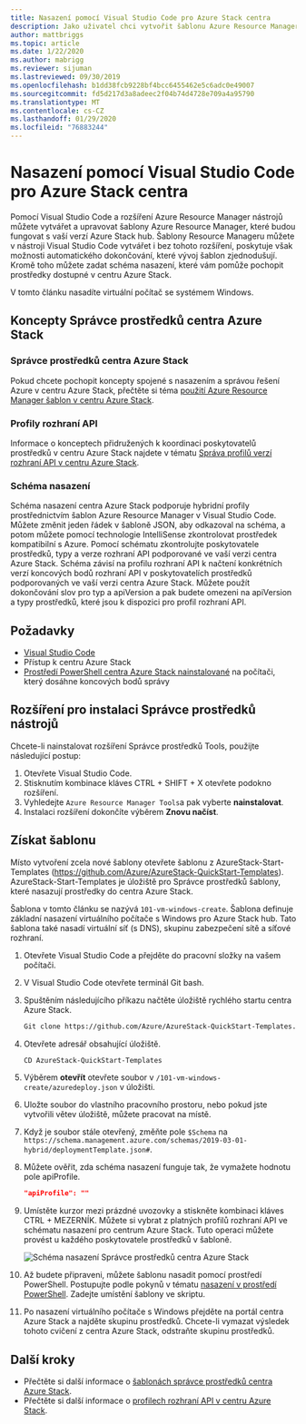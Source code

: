 ```yaml
---
title: Nasazení pomocí Visual Studio Code pro Azure Stack centra
description: Jako uživatel chci vytvořit šablonu Azure Resource Manager v Visual Studio Code a pomocí schématu nasazení připravit šablonu, která je kompatibilní s moji verzí centra Azure Stack.
author: mattbriggs
ms.topic: article
ms.date: 1/22/2020
ms.author: mabrigg
ms.reviewer: sijuman
ms.lastreviewed: 09/30/2019
ms.openlocfilehash: b1dd38fcb9228bf4bcc6455462e5c6adc0e49007
ms.sourcegitcommit: fd5d217d3a8adeec2f04b74d4728e709a4a95790
ms.translationtype: MT
ms.contentlocale: cs-CZ
ms.lasthandoff: 01/29/2020
ms.locfileid: "76883244"
---
```

# <a name="deploy-with-visual-studio-code-to-azure-stack-hub"></a>Nasazení pomocí Visual Studio Code pro Azure Stack centra

Pomocí Visual Studio Code a rozšíření Azure Resource Manager nástrojů můžete vytvářet a upravovat šablony Azure Resource Manager, které budou fungovat s vaší verzí Azure Stack hub. Šablony Resource Manageru můžete v nástroji Visual Studio Code vytvářet i bez tohoto rozšíření, poskytuje však možnosti automatického dokončování, které vývoj šablon zjednodušují. Kromě toho můžete zadat schéma nasazení, které vám pomůže pochopit prostředky dostupné v centru Azure Stack.

V tomto článku nasadíte virtuální počítač se systémem Windows.

## <a name="concepts-for-azure-stack-hub-resource-manager"></a>Koncepty Správce prostředků centra Azure Stack

### <a name="azure-stack-hub-resource-manager"></a>Správce prostředků centra Azure Stack

Pokud chcete pochopit koncepty spojené s nasazením a správou řešení Azure v centru Azure Stack, přečtěte si téma [použití Azure Resource Manager šablon v centru Azure Stack](azure-stack-arm-templates.md).

### <a name="api-profiles"></a>Profily rozhraní API
Informace o konceptech přidružených k koordinaci poskytovatelů prostředků v centru Azure Stack najdete v tématu [Správa profilů verzí rozhraní API v centru Azure Stack](azure-stack-version-profiles.md).

### <a name="the-deployment-schema"></a>Schéma nasazení

Schéma nasazení centra Azure Stack podporuje hybridní profily prostřednictvím šablon Azure Resource Manager v Visual Studio Code. Můžete změnit jeden řádek v šabloně JSON, aby odkazoval na schéma, a potom můžete pomocí technologie IntelliSense zkontrolovat prostředek kompatibilní s Azure. Pomocí schématu zkontrolujte poskytovatele prostředků, typy a verze rozhraní API podporované ve vaší verzi centra Azure Stack. Schéma závisí na profilu rozhraní API k načtení konkrétních verzí koncových bodů rozhraní API v poskytovatelích prostředků podporovaných ve vaší verzi centra Azure Stack. Můžete použít dokončování slov pro typ a apiVersion a pak budete omezeni na apiVersion a typy prostředků, které jsou k dispozici pro profil rozhraní API.

## <a name="prerequisites"></a>Požadavky

- [Visual Studio Code](https://code.visualstudio.com/)
- Přístup k centru Azure Stack
- [Prostředí PowerShell centra Azure Stack nainstalované](https://docs.microsoft.com/azure-stack/operator/azure-stack-powershell-install?toc=https%3A%2F%2Fdocs.microsoft.com%2Fen-us%2Fazure-stack%2Fuser%2FTOC.json&bc=https%3A%2F%2Fdocs.microsoft.com%2Fen-us%2Fazure-stack%2Fbreadcrumb%2Ftoc.json) na počítači, který dosáhne koncových bodů správy

## <a name="install-resource-manager-tools-extension"></a>Rozšíření pro instalaci Správce prostředků nástrojů

Chcete-li nainstalovat rozšíření Správce prostředků Tools, použijte následující postup:

1. Otevřete Visual Studio Code.
2. Stisknutím kombinace kláves CTRL + SHIFT + X otevřete podokno rozšíření.
3. Vyhledejte `Azure Resource Manager Tools`a pak vyberte **nainstalovat**.
4. Instalaci rozšíření dokončíte výběrem **Znovu načíst**.

## <a name="get-a-template"></a>Získat šablonu

Místo vytvoření zcela nové šablony otevřete šablonu z AzureStack-Start-Templates (https://github.com/Azure/AzureStack-QuickStart-Templates). AzureStack-Start-Templates je úložiště pro Správce prostředků šablony, které nasazují prostředky do centra Azure Stack. 

Šablona v tomto článku se nazývá `101-vm-windows-create`. Šablona definuje základní nasazení virtuálního počítače s Windows pro Azure Stack hub.  Tato šablona také nasadí virtuální síť (s DNS), skupinu zabezpečení sítě a síťové rozhraní.

1. Otevřete Visual Studio Code a přejděte do pracovní složky na vašem počítači.
2. V Visual Studio Code otevřete terminál Git bash.
3. Spuštěním následujícího příkazu načtěte úložiště rychlého startu centra Azure Stack.
    ```bash  
    Git clone https://github.com/Azure/AzureStack-QuickStart-Templates.git
    ```
4. Otevřete adresář obsahující úložiště.
    ```bash  
    CD AzureStack-QuickStart-Templates
    ```
5. Výběrem **otevřít** otevřete soubor v `/101-vm-windows-create/azuredeploy.json` v úložišti.
6. Uložte soubor do vlastního pracovního prostoru, nebo pokud jste vytvořili větev úložiště, můžete pracovat na místě.
7. Když je soubor stále otevřený, změňte pole `$Schema` na `https://schema.management.azure.com/schemas/2019-03-01-hybrid/deploymentTemplate.json#`.
8. Můžete ověřit, zda schéma nasazení funguje tak, že vymažete hodnotu pole apiProfile.
    ```JSON  
    "apiProfile": ""
    ```
9. Umístěte kurzor mezi prázdné uvozovky a stiskněte kombinaci kláves CTRL + MEZERNÍK. Můžete si vybrat z platných profilů rozhraní API ve schématu nasazení pro centrum Azure Stack. Tuto operaci můžete provést u každého poskytovatele prostředků v šabloně.

    ![Schéma nasazení Správce prostředků centra Azure Stack](./media/azure-stack-resource-manager-deploy-template-vscode/azure-stack-resource-manager-vscode-schema.png)

10. Až budete připraveni, můžete šablonu nasadit pomocí prostředí PowerShell. Postupujte podle pokynů v tématu [nasazení v prostředí PowerShell](azure-stack-deploy-template-powershell.md). Zadejte umístění šablony ve skriptu.
11. Po nasazení virtuálního počítače s Windows přejděte na portál centra Azure Stack a najděte skupinu prostředků. Chcete-li vymazat výsledek tohoto cvičení z centra Azure Stack, odstraňte skupinu prostředků.

## <a name="next-steps"></a>Další kroky

- Přečtěte si další informace o [šablonách správce prostředků centra Azure Stack](azure-stack-arm-templates.md).  
- Přečtěte si další informace o [profilech rozhraní API v centru Azure Stack](azure-stack-version-profiles.md).